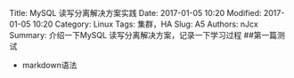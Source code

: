 Title: MySQL 读写分离解决方案实践
Date: 2017-01-05 10:20
Modified: 2017-01-05 10:20
Category: Linux
Tags: 集群，HA
Slug: A5
Authors: nJcx
Summary: 介绍一下MySQL 读写分离解决方案，记录一下学习过程
##第一篇测试
- markdown语法
